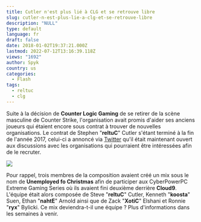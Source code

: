 ```yaml
---
title: Cutler n'est plus lié à CLG et se retrouve libre
slug: cutler-n-est-plus-lie-a-clg-et-se-retrouve-libre
description: "NULL"
type: default
language: fr
draft: false
date: 2018-01-02T19:37:21.000Z
lastmod: 2022-07-12T13:16:39.118Z
views: "1692"
author: Spyk
country: us
categories:
  - Flash
tags:
  - reltuc
  - clg
---
```

Suite à la décision de **Counter Logic Gaming** de se retirer de la scène masculine de Counter Strike, l'organisation avait promis d'aider ses anciens joueurs qui étaient encore sous contrat à trouver de nouvelles organisations. Le contrat de Stephen "**reltuC**" Cutler s'étant terminé à la fin de l'année 2017, celui-ci a annoncé via [Twitter](https://twitter.com/reltuC/status/947963139764703232) qu'il était maintenant ouvert aux discussions avec les organisations qui pourraient être intéressées afin de le recruter.

![](/images/articles/5a4bab2fafdac/images/8zKBylRL5B4uDTKRsDXi893oOsLIGjDVLbR66cyt.jpeg)

Pour rappel, trois membres de la composition avaient créé un mix sous le nom de **Unemployed fo Christmas** afin de participer aux CyberPowerPC Extreme Gaming Series où ils avaient fini deuxième derrière **Cloud9**. L'équipe était alors composée de Steve "**reltuC**" Cutler, Kenneth "**koosta**" Suen, Ethan "**nahtE**" Arnold ainsi que de Zack "**XotiC**" Elshani et Ronnie "**ryx**" Bylicki. Ce mix deviendra-t-il une équipe ? Plus d'informations dans les semaines à venir. 
